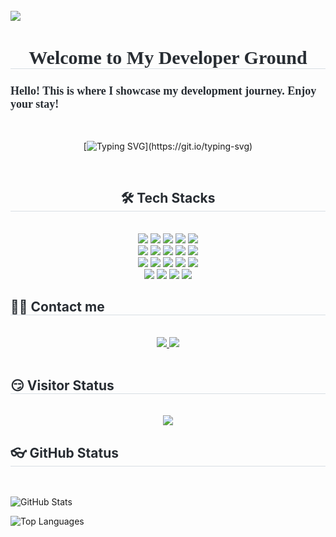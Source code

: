 

<br>
<img src="https://capsule-render.vercel.app/api?type=waving&color=0:ffff00,100:ff2600&height=240&text=Hi!%20MY%20Dev%20Ground&animation=fadeIn&fontColor=ffffff&fontSize=90&fontAlignY=40&desc=Welcome%20to%20my%20GitHub%20profile!&descAlignY=65&descAlign=70" />
</div>
<div style="text-align: center;"> 
  <h2 style="border-bottom: 1px solid #d8dee4; color: #282d33; font-family: 'Nanum Pen Script', cursive; font-size: 30px;">Welcome to My Developer Ground</h2>  
  <div style="font-weight: 700; font-size: 18px; text-align: left; color: #282d33; font-family: 'Nanum Pen Script', cursive;">
    Hello! This is where I showcase my development journey. Enjoy your stay!
  </div> 
  <div align="center">
  <br>
    <div align="center">
  <br>

  [![Typing SVG](https://readme-typing-svg.demolab.com?font=Nanum+Pen+Script&size=50&pause=1000&color=FFE300&center=true&vCenter=true&width=1000&lines=기술+스택을+바로+적용하는+개발자+입니다!;함께+성장하고+함께+고민하는+개발자+입니다!)](https://git.io/typing-svg)

  
</div>

<br>

</div>
    </div>
    <div style="text-align: center;">
    <h2 style="border-bottom: 1px solid #d8dee4; color: #282d33;"> 🛠️ Tech Stacks </h2> <br> 
    <div  align= "center"> <img src="https://img.shields.io/badge/Amazon AWS-232F3E?style=for-the-badge&logo=Amazon AWS&logoColor=white">
          <img src="https://img.shields.io/badge/C++-00599C?style=for-the-badge&logo=C%2B%2B&logoColor=white">
          <img src="https://img.shields.io/badge/Docker-2496ED?style=for-the-badge&logo=Docker&logoColor=white">
          <img src="https://img.shields.io/badge/Elasticsearch-005571?style=for-the-badge&logo=Elasticsearch&logoColor=white">
          <img src="https://img.shields.io/badge/Github-181717?style=for-the-badge&logo=Github&logoColor=white">
          <br/><img src="https://img.shields.io/badge/Git-F05032?style=for-the-badge&logo=Git&logoColor=white">
          <img src="https://img.shields.io/badge/GitHub Pages-222222?style=for-the-badge&logo=GitHub Pages&logoColor=white">
          <img src="https://img.shields.io/badge/Javascript-F7DF1E?style=for-the-badge&logo=Javascript&logoColor=white">
          <img src="https://img.shields.io/badge/Java-007396?style=for-the-badge&logo=Java&logoColor=white">
          <img src="https://img.shields.io/badge/Notion-000000?style=for-the-badge&logo=Notion&logoColor=white">
          <br/><img src="https://img.shields.io/badge/React-61DAFB?style=for-the-badge&logo=React&logoColor=white">
          <img src="https://img.shields.io/badge/Selenium-43B02A?style=for-the-badge&logo=Selenium&logoColor=white">
          <img src="https://img.shields.io/badge/Tensorflow-FF6F00?style=for-the-badge&logo=Tensorflow&logoColor=white">
          <img src="https://img.shields.io/badge/Trello-0052CC?style=for-the-badge&logo=Trello&logoColor=white">
          <img src="https://img.shields.io/badge/PyTorch-EE4C2C?style=for-the-badge&logo=PyTorch&logoColor=white">
          <br/><img src="https://img.shields.io/badge/Python-3776AB?style=for-the-badge&logo=Python&logoColor=white">
          <img src="https://img.shields.io/badge/MySQL-4479A1?style=for-the-badge&logo=MySQL&logoColor=white">
          <img src="https://img.shields.io/badge/Node.js-339933?style=for-the-badge&logo=Node.js&logoColor=white">
          <img src="https://img.shields.io/badge/Next.js-000000?style=for-the-badge&logo=Next.js&logoColor=white">
          </div>
    </div>
    <div style="text-align: left;">
    <h2 style="border-bottom: 1px solid #d8dee4; color: #282d33;"> 🧑‍💻 Contact me </h2> <br> 
    <div align= "center"> <a href=blog.naver.com/vdsl5657> <img src="https://img.shields.io/badge/Naver-03C75A?style=for-the-badge&logo=Naver&logoColor=white&link=blog.naver.com/vdsl5657"> </a>
         <a href=mailto:gghwan93@gmail.com> <img src="https://img.shields.io/badge/Gmail-EA4335?style=for-the-badge&logo=Gmail&logoColor=white&link=mailto:gghwan93@gmail.com"> </a>
          </div>  <br> 
    <h2 style="border-bottom: 1px solid #d8dee4; color: #282d33;"> 😏 Visitor Status </h2> <br> 
    <div align= "center"> <a href="https://hits.seeyoufarm.com"> <img src="https://hits.seeyoufarm.com/api/count/incr/badge.svg?url=https%3A%2F%2Fgithub.com%2FGyeongHwan%2F&count_bg=%23000000&title_bg=%23000000&icon=github.svg&icon_color=%23FFFFFF&title=GitHub&edge_flat=false"/></a>
    </div>
    <h2 style="border-bottom: 1px solid #d8dee4; color: #282d33;"> 👓 GitHub Status </h2> <br> 
    
![GitHub Stats](https://github-readme-stats.vercel.app/api?username=gghwan&show_icons=true&theme=radical&title_color=FFFFFF&text_color=FFFFFF&icon_color=FFFFFF&bg_color=30,FFFF00,FF4500&border_color=FFA500&border_radius=10&custom_title=My+GitHub+Stats)

![Top Languages](https://github-readme-stats.vercel.app/api/top-langs/?username=gghwan&layout=compact&langs_count=4&theme=radical&title_color=FFFFFF&text_color=FFFFFF&icon_color=FFFFFF&bg_color=30,FFFF00,FF4500&border_color=FFA500&border_radius=10&custom_title=Top+Languages)
</div>
    </div>

   
    
